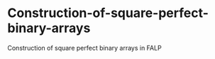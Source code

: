 # Construction-of-square-perfect-binary-arrays
Construction of square perfect binary arrays in FALP
